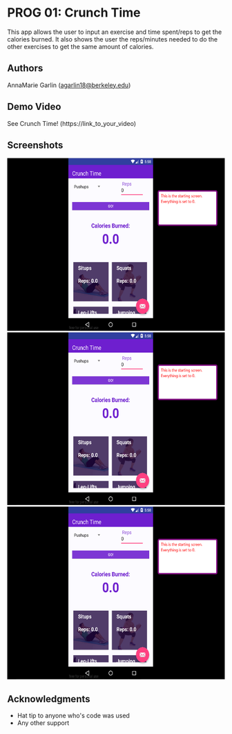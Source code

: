 # PROG 01: Crunch Time

This app allows the user to input an exercise and time spent/reps to get the calories burned.  It also shows the user the reps/minutes needed to do the other exercises to get the same amount of calories.

## Authors

AnnaMarie Garlin ([agarlin18@berkeley.edu](mailto:agarlin18@berkeley.edu))

## Demo Video

See Crunch Time! (https://link_to_your_video)

## Screenshots

<img src="screenshots/pic1.png" height="400" alt="Screenshot"/>
<img src="screenshots/pic1.png" height="400" alt="Screenshot"/>
<img src="screenshots/pic1.png" height="400" alt="Screenshot"/>

## Acknowledgments

* Hat tip to anyone who's code was used
* Any other support


